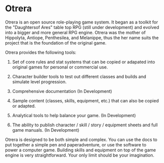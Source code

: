 Otrera
=========

Otrera is an open source role-playing game system. It
began as a toolkit for the "Daughtersof Ares" table top RPG 
(still under development) and evolved into a bigger and more
general RPG engine. Otrera was the mother of Hippolyta,
Antiope, Penthesilea, and Melanippe, thus the her name suits
the project that is the foundation of the original game.

Otrera provides the following tools:

1. Set of core rules and stat systems that can be copied
or adapated into original games for personal or commercial use.

2. Character builder tools to test out different classes and
builds and simulate level progression.

3. Comprehensive documentation (In Development)

4. Sample content (classes, skills, equipment, etc.) that
can also be copied or adapted.

5. Analytical tools to help balance your game. (In Development)

6. The ability to publish character / skill / story / equipment
sheets and full game manuals. (In Development)

Otrera is designed to be both simple and complex. You can 
use the docs to put together a simple pen and paperadventure,
or use the software to power a computer game. Building skills 
and equipment on top of the game engine is very straightforward. 
Your only limit should be your imagination.
